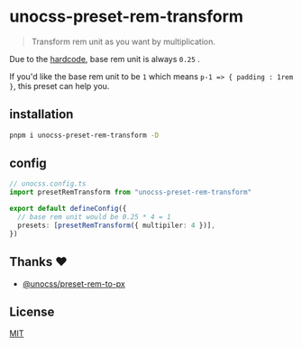 # unocss-preset-rem-transform

> Transform rem unit as you want by multiplication.

Due to the [hardcode](https://github.com/unocss/unocss/blob/59e6c343d5645d547349721e9abfc5bb62ecdd80/packages/preset-mini/src/_utils/handlers/handlers.ts#L54), base rem unit is always `0.25` .

If you'd like the base rem unit to be `1` which means `p-1 => { padding : 1rem }`, this preset can help you.

## installation

```bash
pnpm i unocss-preset-rem-transform -D
```

## config

```ts
// unocss.config.ts
import presetRemTransform from "unocss-preset-rem-transform"

export default defineConfig({
  // base rem unit would be 0.25 * 4 = 1
  presets: [presetRemTransform({ multipiler: 4 })],
})
```

## Thanks :heart:

- [@unocss/preset-rem-to-px](https://github.com/unocss/unocss/tree/main/packages/preset-rem-to-px)

## License

[MIT](./LICENSE)
